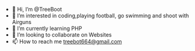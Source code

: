 - 👋 Hi, I’m @TreeBoot
- 👀 I’m interested in coding,playing football, go swimming and shoot with Airguns
- 🌱 I’m currently learning PHP
- 💞️ I’m looking to collaborate on Websites
- 📫 How to reach me treebot664@gmail.com

